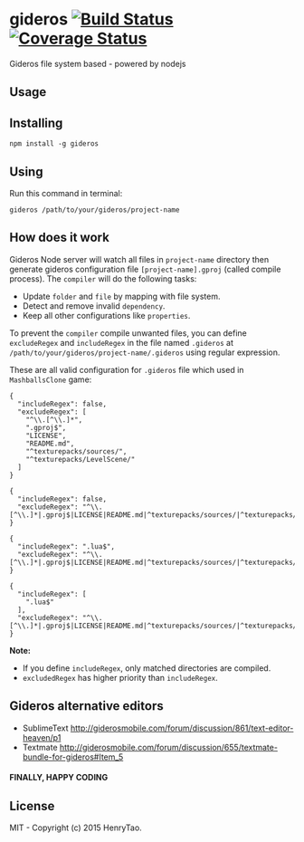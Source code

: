 gideros [![Build Status](https://travis-ci.org/henrytao-me/gideros.svg?branch=master)](https://travis-ci.org/henrytao-me/gideros) [![Coverage Status](https://img.shields.io/coveralls/henrytao-me/gideros.svg)](https://coveralls.io/r/henrytao-me/gideros?branch=master)
===============

Gideros file system based - powered by nodejs


Usage
---------

## Installing

```
npm install -g gideros
```

## Using

Run this command in terminal:

```
gideros /path/to/your/gideros/project-name
```

## How does it work

Gideros Node server will watch all files in `project-name` directory then generate gideros configuration file `[project-name].gproj` (called compile process). The `compiler` will do the following tasks:

- Update `folder` and `file` by mapping with file system. 
- Detect and remove invalid `dependency`.
- Keep all other configurations like `properties`.

To prevent the `compiler` compile unwanted files, you can define `excludeRegex` and `includeRegex` in the file named `.gideros` at `/path/to/your/gideros/project-name/.gideros` using regular expression. 

These are all valid configuration for `.gideros` file which used in `MashballsClone` game:

```
{
  "includeRegex": false,
  "excludeRegex": [
    "^\\.[^\\.]*", 
    ".gproj$", 
    "LICENSE", 
    "README.md", 
    "^texturepacks/sources/", 
    "^texturepacks/LevelScene/"
  ]
}
```

```
{
  "includeRegex": false,
  "excludeRegex": "^\\.[^\\.]*|.gproj$|LICENSE|README.md|^texturepacks/sources/|^texturepacks/LevelScene/"
}
```

```
{
  "includeRegex": ".lua$",
  "excludeRegex": "^\\.[^\\.]*|.gproj$|LICENSE|README.md|^texturepacks/sources/|^texturepacks/LevelScene/"
}
```

```
{
  "includeRegex": [
    ".lua$"
  ],
  "excludeRegex": "^\\.[^\\.]*|.gproj$|LICENSE|README.md|^texturepacks/sources/|^texturepacks/LevelScene/"
}
```

**Note:** 

- If you define `includeRegex`, only matched directories are compiled. 
- `excludedRegex` has higher priority than `includeRegex`.


## Gideros alternative editors
- SublimeText http://giderosmobile.com/forum/discussion/861/text-editor-heaven/p1
- Textmate http://giderosmobile.com/forum/discussion/655/textmate-bundle-for-gideros#Item_5


#### FINALLY, HAPPY CODING


License
-------------
MIT - Copyright (c) 2015 HenryTao.



